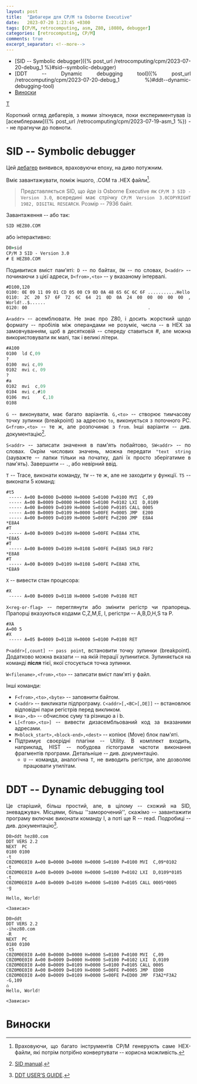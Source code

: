 ```yaml
---
layout: post
title:  "Дебагери для CP/M та Osborne Executive"
date:   2023-07-20 1:23:45 +0300
tags: [CP/M, retrocomputing, asm, Z80, i8080, debugger]
categories: [retrocomputing, CP/M]
comments: true
excerpt_separator: <!--more-->
---
```


- [SID -- Symbolic debugger]({% post_url /retrocomputing/cpm/2023-07-20-debug_1 %}#sid--symbolic-debugger)
- [DDT -- Dynamic debugging tool]({% post_url /retrocomputing/cpm/2023-07-20-debug_1 %}#ddt--dynamic-debugging-tool)
- [Виноски](#виноски)

[T](#sid----symbolic-debugger)

Короткий огляд дебагерів, з якими зіткнувся, поки експериментував із [асемблерами]({% post_url /retrocomputing/cpm/2023-07-19-asm_1 %}) -- не прагнучи до повноти.

<style>body {text-align: justify}</style>

<!--more-->

# SID -- Symbolic debugger

Цей [дебагер](/retrocomputing/cpm/files/SID_ZSID.pdf) виявився, враховуючи епоху, на диво потужним.

Вміє завантажувати, поміж іншого, .COM та .HEX файли[^HX].

[^HX]: Враховуючи, що багато інструментів CP/M генерують саме HEX-файли, які потрім потрібно конвертувати -- корисна можливість.

> Представляється SID, що йде із Osborne Executive як ``CP/M 3 SID - Version 3.0``, всередині має стрічку ``CP/M Version 3.0COPYRIGHT 1982, DIGITAL RESEARCH``. Розмір -- 7936 байт.

Завантаження -- або так:

```bat
SID HEZ80.COM
```

або інтерактивно:

```bat
D0>sid
CP/M 3 SID - Version 3.0
# E HEZ80.COM
```

Подивитися вміст пам'яті: ``D`` -- по байтах, ``DW`` -- по словах, ``D<addr>`` -- починаючи з цієї адреси, ``D<from>,<to>`` -- у вказаному інтервалі.

```text
#D100,120
0100: 0E 09 11 09 01 CD 05 00 C9 0D 0A 48 65 6C 6C 6F ...........Hello
0110: 2C 20 57 6F 72 6C 64 21 0D 0A 24 00 00 00 00 00 , World!..$......
0120: 00                                              .
```

``A<addr>`` -- асемблювати. Не знає про Z80, і досить жорсткий щодо формату -- пробілів між операндами не розуміє, числа -- в HEX за замовчуванням, щоб в десятковій -- спереду ставиться #, але можна використовувати як малі, так і великі літери. 

```nasm
#A100
0100  ld C,09
?
0100  mvi c,09
0102  mvi c, 09
?
#a
0102  mvi  c,09
0104  mvi c,#10
0106  mvi     C,10
0108
```

``G`` -- виконувати, має багато варіантів. ``G,<to>`` -- створює тимчасову точку зупинки (breakpoint) за адресою ``to``, виконується з поточного PC. ``G<from>,<to>`` -- те ж, але розпочинає з ``from``. Інші варіанти -- див. документацію[^SIDDOC].

[^SIDDOC]: [SID manual](/retrocomputing/cpm/files/SID_ZSID.pdf).

``S<addr>`` -- записати значення в пам'ять побайтово, ``SW<addr>`` -- по словах. Окрім числових значень, можна передати ``"text string`` (зауважте -- лапки тільки на початку, далі їх просто зберігатиме в пам'ять). Завершити -- ``.``, або невірний ввід.

``T`` -- Trace, виконати команду, ``TW`` -- те ж, але не заходити у функції. ``T5`` -- виконати 5 команд:
```
#t5
 ----- A=00 B=0000 D=0000 H=0000 S=0100 P=0100 MVI  C,09
 ----- A=00 B=0009 D=0000 H=0000 S=0100 P=0102 LXI  D,0109
 ----- A=00 B=0009 D=0109 H=0000 S=0100 P=0105 CALL 0005
 ----- A=00 B=0009 D=0109 H=0000 S=00FE P=0005 JMP  E200
 ----- A=00 B=0009 D=0109 H=0000 S=00FE P=E200 JMP  E8A4
*E8A4
#T
 ----- A=00 B=0009 D=0109 H=0000 S=00FE P=E8A4 XTHL
*E8A5
#T
 ----- A=00 B=0009 D=0109 H=0108 S=00FE P=E8A5 SHLD FBF2
*E8A8
#T
 ----- A=00 B=0009 D=0109 H=0108 S=00FE P=E8A8 XTHL
*E8A9
```

``X`` -- вивести стан процесора:
```
#X
 ----- A=00 B=0009 D=011B H=0000 S=0100 P=0108 RET
```

``X<reg-or-flag>`` -- переглянути або змінити регістр чи прапорець. Прапорці вказуються кодами C,Z,M,E, I, регістри -- A,B,D,H,S та P. 

```
#XA
A=00 5
#X
 ----- A=05 B=0009 D=011B H=0000 S=0100 P=0108 RET
```

``P<addr>[,count]`` -- ``pass point``, встановити точку зупинки (breakpoint). Додатково можна вказати -- на якій ітерації зупинитися. Зупиняється на команді **після** тієї, якої стосується точка зупинки.

``W<filename>,<from>,<to>`` -- записати вміст пам'яті у файл.


Інші команди:
- ``F<from>,<to>,<byte>`` -- заповнити байтом.
- ``С<addr>`` -- викликати підпрограму. ``C<addr>[,<BC>[,DE]]`` -- встановлює відповідні пари регістрів перед викликом.
- ``H<a>,<b>`` -- обчислює суму та різницю a i b.
- ``L[<from>,<to>]`` -- вивести дизасембльований код за вказаними адресами.
- ``M<block_start>,<block-end>,<dest>`` -- копіює (Move) блок пам'яті.
- Підтримує своєрідні плагіни -- Utility. В комплект входить, наприклад, HIST -- побудова гістограми частоти виконання фрагментів програми. Детальніше -- див. документацію.
  -  ``U`` -- команда, аналогічна ``T``, не виводить регістри, але дозволяє працювати утилітам.  

# DDT -- Dynamic debugging tool

Це старіший, більш простий, але, в цілому -- схожий на SID, зневаджувач. Місцями, більш ''заморочений'', скажімо -- завантажити програму включає виконати команду I, а поті ще R -- read. Подробиці -- див. документацію[^DDTDOC].

```
D0>ddt hez80.com
DDT VERS 2.2
NEXT  PC
0180 0100
-t
C0Z0M0E0I0 A=00 B=0000 D=0000 H=0000 S=0100 P=0100 MVI  C,09*0102
-t
C0Z0M0E0I0 A=00 B=0009 D=0000 H=0000 S=0100 P=0102 LXI  D,0109*0105
-t
C0Z0M0E0I0 A=00 B=0009 D=0109 H=0000 S=0100 P=0105 CALL 0005*0005
-g

Hello, World!

<Зависає>

D0>ddt
DDT VERS 2.2
-ihez80.com
-R
NEXT  PC
0180 0100
-t5
C0Z0M0E0I0 A=00 B=0000 D=0000 H=0000 S=0100 P=0100 MVI  C,09
C0Z0M0E0I0 A=00 B=0009 D=0000 H=0000 S=0100 P=0102 LXI  D,0109
C0Z0M0E0I0 A=00 B=0009 D=0109 H=0000 S=0100 P=0105 CALL 0005
C0Z0M0E0I0 A=00 B=0009 D=0109 H=0000 S=00FE P=0005 JMP  ED00
C0Z0M0E0I0 A=00 B=0009 D=0109 H=0000 S=00FE P=ED00 JMP  F3A2*F3A2
-G,109
⌂
Hello, World!

<Зависає>
```


[^DDTDOC]: [DDT USER'S GUIDE](/retrocomputing/cpm/files/DDT.pdf).


# Виноски

